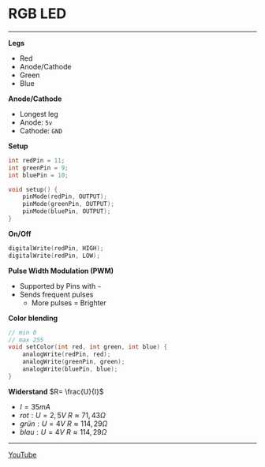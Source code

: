 # RGB LED
___
**Legs**
- Red
- Anode/Cathode
- Green
- Blue

**Anode/Cathode**
- Longest leg
- Anode: `5v`
- Cathode: `GND`

**Setup**
```cpp
int redPin = 11;
int greenPin = 9;
int bluePin = 10;

void setup() {
	pinMode(redPin, OUTPUT);
	pinMode(greenPin, OUTPUT);
	pinMode(bluePin, OUTPUT);
}
```

**On/Off**
```cpp
digitalWrite(redPin, HIGH);
digitalWrite(redPin, LOW);
```

**Pulse Width Modulation (PWM)**
- Supported by Pins with `~`
- Sends frequent pulses
	- More pulses = Brighter

**Color blending**
```cpp
// min 0
// max 255
void setColor(int red, int green, int blue) {
	analogWrite(redPin, red);
	analogWrite(greenPin, green);
	analogWrite(bluePin, blue);
}
```

**Widerstand**
$R= \frac{U}{I}$
- $I=35mA$
- $rot: U=2,5V$ $R≈71,43Ω$
- $grün:U=4V$ $R≈114,29Ω$
- $blau:U=4V$ $R≈114,29Ω$

___
[YouTube](https://youtu.be/5Qi93MjlqzE)